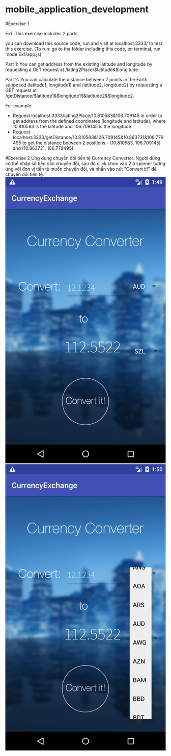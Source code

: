 # mobile_application_development

#Exercise 1

Ex1: This exercise includes 2 parts.

you can download this source code, run and visit at localhost:3333/ to test this exercise. (To run: go to the folder including this code, on terminal, run 'node Ex1/app.js)

Part 1: You can get address from the existing latitude and longitude by requesting a GET request at /latlng2Place/$latitude&$longitude.

Part 2: You can calculate the distance between 2 points in the Earth supposed (latitude1, longitude1) and (latitude2, longitude2) by requesting a GET request at /getDistance/$latitude1&$longitude1$&latitude2&$longitude2.

For example:
- Request localhost:3333/latlng2Place/10.810583&106.709145 in order to get address from the defined coordinates (longitude and latitude), where 10.810583 is the latitude and 106.709145 is the longitude.
- Request localhost:3333/getDistance/10.810583&106.709145&10.863731&106.779495 to get the distance between 2 positions - (10.810583, 106.709145) and (10.863731, 106.779495).
  

#Exercise 2
Ứng dụng chuyển đổi tiền tệ Currency Converter.
Người dùng có thể nhập số tiền cần chuyển đổi, sau đó click chọn vào 2 ô spinner tương ứng với đơn vị tiền tệ muốn chuyển đổi, và nhấn vào nút "Convert it!" để chuyển đổi tiền tệ.
![Screenshot](image/img1.png)
![Screenshot](image/img2.png)
